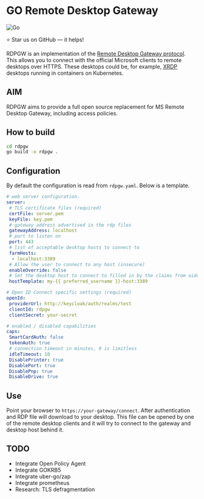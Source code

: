 GO Remote Desktop Gateway
=========================

![Go](https://github.com/bolkedebruin/rdpgw/workflows/Go/badge.svg)

:star: Star us on GitHub — it helps!

RDPGW is an implementation of the [Remote Desktop Gateway protocol](https://docs.microsoft.com/en-us/openspecs/windows_protocols/ms-tsgu/0007d661-a86d-4e8f-89f7-7f77f8824188).
This allows you to connect with the official Microsoft clients to remote desktops over HTTPS. 
These desktops could be, for example, [XRDP](http://www.xrdp.org) desktops running in containers
on Kubernetes.

## AIM
RDPGW aims to provide a full open source replacement for MS Remote Desktop Gateway, 
including access policies.

## How to build
```bash
cd rdpgw
go build -o rdpgw .
```

## Configuration
By default the configuration is read from `rdpgw.yaml`. Below is a 
template.

```yaml
# web server configuration. 
server:
 # TLS certificate files (required)
 certFile: server.pem
 keyFile: key.pem
 # gateway address advertised in the rdp files
 gatewayAddress: localhost
 # port to listen on
 port: 443
 # list of acceptable desktop hosts to connect to
 farmHosts:
  - localhost:3389
 # Allow the user to connect to any host (insecure)
 enableOverride: false
 # Set the desktop host to connect to filled in by the claims from oidc
 hostTemplate: my-{{ preferred_username }}-host:3389

# Open ID Connect specific settings (required)
openId:
 providerUrl: http://keycloak/auth/realms/test
 clientId: rdpgw
 clientSecret: your-secret

# enabled / disabled capabilities
caps:
 SmartCardAuth: false
 tokenAuth: true
 # connection timeout in minutes, 0 is limitless
 idleTimeout: 10
 DisablePrinter: true
 DisablePort: true
 DisablePnp: true
 DisableDrive: true
```

## Use
Point your browser to `https://your-gateway/connect`. After authentication
and RDP file will download to your desktop. This file can be opened by one
of the remote desktop clients and it will try to connect to the gateway and
desktop host behind it.

## TODO
* Integrate Open Policy Agent
* Integrate GOKRB5
* Integrate uber-go/zap
* Integrate prometheus
* Research: TLS defragmentation 


